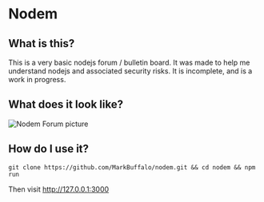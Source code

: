 # Nodem

## What is this?

This is a very basic nodejs forum / bulletin board. It was made to help me understand nodejs and associated security risks. It is incomplete, and is a work in progress.

## What does it look like?

![Nodem Forum picture](http://i.imgur.com/BOHNXiq.png)

## How do I use it?

```
git clone https://github.com/MarkBuffalo/nodem.git && cd nodem && npm run
```

Then visit http://127.0.0.1:3000

